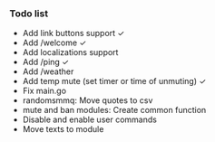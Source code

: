 ### Todo list
* Add link buttons support ✓
* Add /welcome ✓
* Add localizations support
* Add /ping ✓
* Add /weather
* Add temp mute (set timer or time of unmuting) ✓
* Fix main.go
* randomsmmq: Move quotes to csv
* mute and ban modules: Create common function
* Disable and enable user commands
* Move texts to module